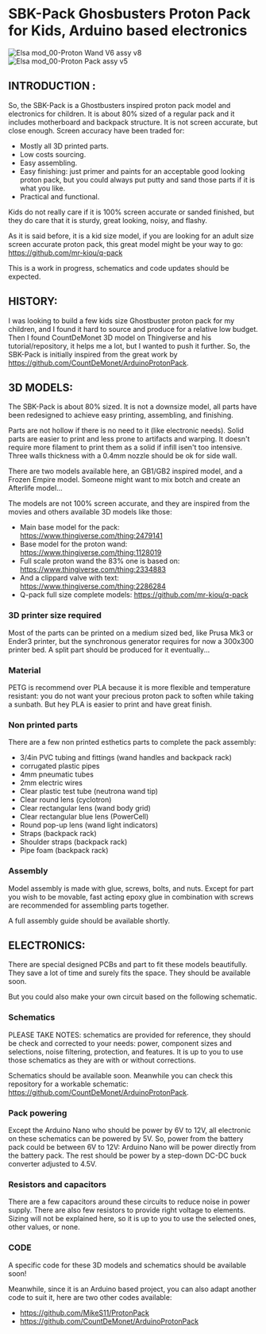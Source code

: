# SBK-Pack Ghosbusters Proton Pack for Kids, Arduino based electronics

![Elsa mod_00-Proton Wand V6 assy v8](https://github.com/sbarabe/SBK-KidSizeProtonPackArduino/assets/74213612/b9ed1225-d423-41d9-be64-e7c17c225ae0)
![Elsa mod_00-Proton Pack assy v5](https://github.com/sbarabe/SBK-KidSizeProtonPackArduino/assets/74213612/abb95de4-9516-46d4-8b80-1d9e26ce9118)

## INTRODUCTION :

So, the SBK-Pack is a Ghostbusters inspired proton pack model and electronics for children. It is about 80% sized of a regular pack and it includes motherboard and backpack structure. It is not screen accurate, but close enough. Screen accuracy have been traded for:
* Mostly all 3D printed parts.
* Low costs sourcing.
* Easy assembling.
* Easy finishing: just primer and paints for an acceptable good looking proton pack, but you could always put putty and sand those parts if it is what you like.
* Practical and functional.

Kids do not really care if it is 100% screen accurate or sanded finished, but they do care that it is sturdy, great looking, noisy, and flashy.

As it is said before, it is a kid size model, if you are looking for an adult size screen accurate proton pack, this great model might be your way to go: https://github.com/mr-kiou/q-pack

This is a work in progress, schematics and code updates should be expected.

## HISTORY:

I was looking to build a few kids size Ghostbuster proton pack for my children, and I found it hard to source and produce for a relative low budget. Then I found CountDeMonet 3D model on Thingiverse and his tutorial/repository, it helps me a lot, but I wanted to push it further. So, the SBK-Pack is initially inspired from the great work by https://github.com/CountDeMonet/ArduinoProtonPack.
  
## 3D MODELS:

The SBK-Pack is about 80% sized. It is not a downsize model, all parts have been redesigned to achieve easy printing, assembling, and finishing.

Parts are not hollow if there is no need to it (like electronic needs). Solid parts are easier to print and less prone to artifacts and warping. It doesn't require more filament to print them as a solid if infill isen't too intensive. Three walls thickness with a 0.4mm nozzle should be ok for side wall.

There are two models available here, an GB1/GB2 inspired model, and a Frozen Empire model. Someone might want to mix botch and create an Afterlife model...

The models are not 100% screen accurate, and they are inspired from the movies and others available 3D models like those:
* Main base model for the pack: https://www.thingiverse.com/thing:2479141
* Base model for the proton wand: https://www.thingiverse.com/thing:1128019
* Full scale proton wand the 83% one is based on: https://www.thingiverse.com/thing:2334883
* And a clippard valve with text: https://www.thingiverse.com/thing:2286284
* Q-pack full size complete models: https://github.com/mr-kiou/q-pack
  
### 3D printer size required

Most of the parts can be printed on a medium sized bed, like Prusa Mk3 or Ender3 printer, but the synchronous generator requires for now a 300x300 printer bed. A split part should be produced for it eventually...

### Material

PETG is recommend over PLA because it is more flexible and temperature resistant: you do not want your precious proton pack to soften while taking a sunbath. But hey PLA is easier to print and have great finish.

### Non printed parts

There are a few non printed esthetics parts to complete the pack assembly:
- 3/4in PVC tubing and fittings (wand handles and backpack rack)
- corrugated plastic pipes
- 4mm pneumatic tubes
- 2mm electric wires
- Clear plastic test tube (neutrona wand tip)
- Clear round lens (cyclotron)
- Clear rectangular lens (wand body grid)
- Clear rectangular blue lens (PowerCell)
- Round pop-up lens (wand light indicators)
- Straps (backpack rack)
- Shoulder straps (backpack rack)
- Pipe foam (backpack rack)

### Assembly

  Model assembly is made with glue, screws, bolts, and nuts. Except for part you wish to be movable, fast acting epoxy glue in combination with screws are recommended for assembling parts together.

  A full assembly guide should be available shortly.

## ELECTRONICS:

There are special designed PCBs and part to fit these models beautifully. They save a lot of time and surely fits the space. They should be available soon.

But you could also make your own circuit based on the following schematic.
  
### Schematics

PLEASE TAKE NOTES: schematics are provided for reference, they should be check and corrected to your needs: power, component sizes and selections, noise filtering, protection, and features. It is up to you to use those schematics as they are with or without corrections. 

Schematics should be available soon. Meanwhile you can check this repository for a workable schematic: https://github.com/CountDeMonet/ArduinoProtonPack.
  
###  Pack powering
  
Except the Arduino Nano who should be power by 6V to 12V, all electronic on these schematics can be powered by 5V. 
So, power from the battery pack could be between 6V to 12V: Arduino Nano will be power directly from the battery pack.
The rest should be power by a step-down DC-DC buck converter adjusted to 4.5V.
  
###  Resistors and capacitors

There are a few capacitors around these circuits to reduce noise in power supply. 
There are also few resistors to provide right voltage to elements.
Sizing will not be explained here, so it is up to you to use the selected ones, other values, or none.


###  CODE

A specific code for these 3D models and schematics should be available soon!

Meanwhile, since it is an Arduino based project, you can also adapt another code to suit it, here are two other codes available:
- https://github.com/MikeS11/ProtonPack
- https://github.com/CountDeMonet/ArduinoProtonPack


  
  



  
  
